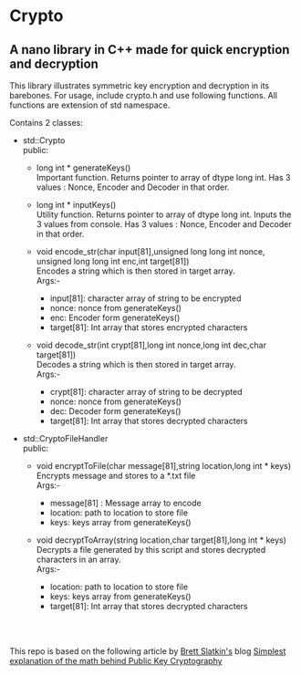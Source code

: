 # Crypto
## A nano library in C++ made for quick encryption and decryption

This library illustrates symmetric key encryption and decryption in its barebones. For usage, include crypto.h and use following functions. All functions are extension of std namespace.

Contains 2 classes:

- std::Crypto <br/>
  public: <br/>
  - long int * generateKeys() <br/>
  Important function. Returns pointer to array of dtype long int. Has 3 values : Nonce, Encoder and Decoder in that order. <br/>
  - long int * inputKeys()  <br/>
    Utility function. Returns pointer to array of dtype long int. Inputs the 3 values from console.  Has 3 values : Nonce, Encoder and Decoder in that order. <br/>
  - void encode_str(char input[81],unsigned long long int nonce, unsigned long   long int enc,int target[81]) <br/>
  Encodes a string which is then stored in target array. <br/>
  Args:-<br/>
    - input[81]: character array of string to be encrypted<br/>
    - nonce: nonce from generateKeys()<br/>
    - enc: Encoder form generateKeys()<br/>
    - target[81]: Int array that stores encrypted characters   <br/>

  - void decode_str(int crypt[81],long int nonce,long int dec,char target[81])<br/>
  Decodes a string which is then stored in target array.<br/>
  Args:- <br/>
    - crypt[81]: character array of string to be decrypted <br/>
    - nonce: nonce from generateKeys() <br/>
    - dec: Decoder form generateKeys() <br/>
    - target[81]: Int array that stores decrypted characters <br/>
    
- std::CryptoFileHandler<br/>
  public:<br/>
  - void encryptToFile(char message[81],string location,long int * keys)<br/>
  Encrypts message and stores to a \*.txt file<br/>
  Args:- <br/>
    - message[81] : Message array to encode <br/>
    - location: path to location to store file <br/>
    - keys: keys array from generateKeys() <br/>

  - void decryptToArray(string location,char target[81],long int * keys) <br/>
  Decrypts a file generated by this script and stores decrypted characters in an array. <br/>
  Args:-
    - location: path to location to store file <br/>
    - keys: keys array from generateKeys() <br/>
    - target[81]: Int array that stores decrypted characters<br/>
 
 <br/>
 <br/>
 
 This repo is based on the following article by <a href="https://github.com/bslatkin">Brett Slatkin's</a> blog <a href="https://www.onebigfluke.com/2013/11/public-key-crypto-math-explained.html">Simplest explanation of the math behind Public Key Cryptography</a>
